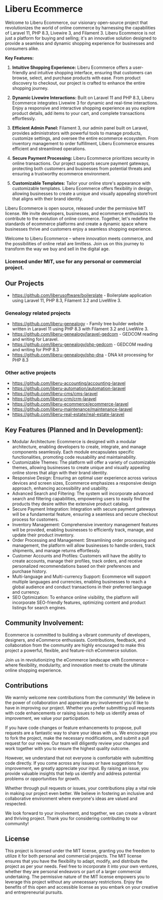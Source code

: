 # Liberu Ecommerce

Welcome to Liberu Ecommerce, our visionary open-source project that revolutionizes the world of online commerce by harnessing the capabilities of Laravel 11, PHP 8.3, Livewire 3, and Filament 3. Liberu Ecommerce is not just a platform for buying and selling; it's an innovative solution designed to provide a seamless and dynamic shopping experience for businesses and consumers alike.

**Key Features:**

1. **Intuitive Shopping Experience:** Liberu Ecommerce offers a user-friendly and intuitive shopping interface, ensuring that customers can browse, select, and purchase products with ease. From product discovery to checkout, our project is crafted to enhance the entire shopping journey.

2. **Dynamic Livewire Interactions:** Built on Laravel 11 and PHP 8.3, Liberu Ecommerce integrates Livewire 3 for dynamic and real-time interactions. Enjoy a responsive and interactive shopping experience as you explore product details, add items to your cart, and complete transactions effortlessly.

3. **Efficient Admin Panel:** Filament 3, our admin panel built on Laravel, provides administrators with powerful tools to manage products, customize settings, and oversee the entire ecommerce ecosystem. From inventory management to order fulfillment, Liberu Ecommerce ensures efficient and streamlined operations.

4. **Secure Payment Processing:** Liberu Ecommerce prioritizes security in online transactions. Our project supports secure payment gateways, protecting both customers and businesses from potential threats and ensuring a trustworthy ecommerce environment.

5. **Customizable Templates:** Tailor your online store's appearance with customizable templates. Liberu Ecommerce offers flexibility in design, allowing businesses to create a unique and visually appealing storefront that aligns with their brand identity.

Liberu Ecommerce is open source, released under the permissive MIT license. We invite developers, businesses, and ecommerce enthusiasts to contribute to the evolution of online commerce. Together, let's redefine the standards of ecommerce platforms and create a dynamic space where businesses thrive and customers enjoy a seamless shopping experience.

Welcome to Liberu Ecommerce – where innovation meets commerce, and the possibilities of online retail are limitless. Join us on this journey to transform the way we buy and sell in the digital age.

### Licensed under MIT, use for any personal or commercial project.

## Our Projects

* https://github.com/liberusoftware/boilerplate - Boilerplate application using Laravel 11, PHP 8.3, Filament 3.2 and LiveWire 3.

### Genealogy related projects
* https://github.com/liberu-genealogy - Family tree builder website written in Laravel 11 using PHP 8.3 with Filament 3.2 and LiveWire 3.
* https://github.com/liberu-genealogy/laravel-gedcom - GEDCOM reading and writing for Laravel.
* https://github.com/liberu-genealogy/php-gedcom - GEDCOM reading and writing for PHP 8.3
* https://github.com/liberu-genealogy/php-dna - DNA kit processing for PHP 8.3

### Other active projects
* https://github.com/liberu-accounting/accounting-laravel
* https://github.com/liberu-automation/automation-laravel
* https://github.com/liberu-cms/cms-laravel
* https://github.com/liberu-crm/crm-laravel
* https://github.com/liberu-ecommerce/ecommerce-laravel
* https://github.com/liberu-maintenance/maintenance-laravel
* https://github.com/liberu-real-estate/real-estate-laravel
  
## Key Features (Planned and In Development):

* Modular Architecture: Ecommerce is designed with a modular architecture, enabling developers to create, integrate, and manage components seamlessly. Each module encapsulates specific functionalities, promoting code reusability and maintainability.
* Customizable Themes: The platform will offer a variety of customizable themes, allowing businesses to create unique and visually appealing online stores that align with their brand identity.
* Responsive Design: Ensuring an optimal user experience across various devices and screen sizes, Ecommerce emphasizes a responsive design approach, enhancing accessibility and usability.
* Advanced Search and Filtering: The system will incorporate advanced search and filtering capabilities, empowering users to easily find the products they desire within the extensive product catalog.
* Secure Payment Integration: Integration with secure payment gateways will be a fundamental feature, ensuring a seamless and secure checkout process for customers.
* Inventory Management: Comprehensive inventory management features will be provided, enabling businesses to efficiently track, manage, and update their product inventory.
* Order Processing and Management: Streamlining order processing and management, the platform will allow businesses to handle orders, track shipments, and manage returns effortlessly.
* Customer Accounts and Profiles: Customers will have the ability to create accounts, manage their profiles, track orders, and receive personalized recommendations based on their preferences and purchase history.
* Multi-language and Multi-currency Support: Ecommerce will support multiple languages and currencies, enabling businesses to reach a global audience and conduct transactions in their preferred language and currency.
* SEO Optimization: To enhance online visibility, the platform will incorporate SEO-friendly features, optimizing content and product listings for search engines.

## Community Involvement: 
Ecommerce is committed to building a vibrant community of developers, designers, and eCommerce enthusiasts. Contributions, feedback, and collaboration from the community are highly encouraged to make this project a powerful, flexible, and feature-rich eCommerce solution.

Join us in revolutionizing the eCommerce landscape with Ecommerce – where flexibility, modularity, and innovation meet to create the ultimate online shopping experience.

## Contributions
We warmly welcome new contributions from the community! We believe in the power of collaboration and appreciate any involvement you'd like to have in improving our project. Whether you prefer submitting pull requests with code enhancements or raising issues to help us identify areas of improvement, we value your participation.

If you have code changes or feature enhancements to propose, pull requests are a fantastic way to share your ideas with us. We encourage you to fork the project, make the necessary modifications, and submit a pull request for our review. Our team will diligently review your changes and work together with you to ensure the highest quality outcome.

However, we understand that not everyone is comfortable with submitting code directly. If you come across any issues or have suggestions for improvement, we greatly appreciate your input. By raising an issue, you provide valuable insights that help us identify and address potential problems or opportunities for growth.

Whether through pull requests or issues, your contributions play a vital role in making our project even better. We believe in fostering an inclusive and collaborative environment where everyone's ideas are valued and respected.

We look forward to your involvement, and together, we can create a vibrant and thriving project. Thank you for considering contributing to our community!

## License
This project is licensed under the MIT license, granting you the freedom to utilize it for both personal and commercial projects. The MIT license ensures that you have the flexibility to adapt, modify, and distribute the project as per your needs. Feel free to incorporate it into your own ventures, whether they are personal endeavors or part of a larger commercial undertaking. The permissive nature of the MIT license empowers you to leverage this project without any unnecessary restrictions. Enjoy the benefits of this open and accessible license as you embark on your creative and entrepreneurial pursuits.
